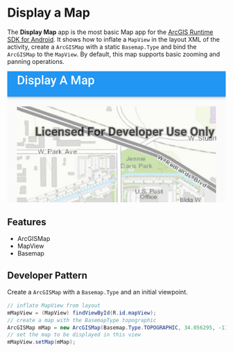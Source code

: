 # Display a Map
The **Display Map** app is the most basic Map app for the [ArcGIS Runtime SDK for Android](https://developers.arcgis.com/en/android/).
It shows how to inflate a `MapView` in the layout XML of the activity, create a `ArcGISMap` with a static `Basemap.Type` and bind the `ArcGISMap` to the `MapView`.  By default, this map supports basic zooming and panning operations.

![Display a Map App](display-map.png)

## Features
* ArcGISMap
* MapView
* Basemap

## Developer Pattern
Create a `ArcGISMap` with a `Basemap.Type` and an initial viewpoint. 

```java
// inflate MapView from layout
mMapView = (MapView) findViewById(R.id.mapView);
// create a map with the BasemapType topographic
ArcGISMap mMap = new ArcGISMap(Basemap.Type.TOPOGRAPHIC, 34.056295, -117.195800, 16);
// set the map to be displayed in this view
mMapView.setMap(mMap);
```
